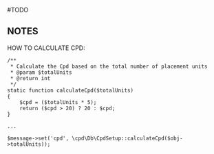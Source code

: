 #TODO

       
    
## NOTES 


HOW TO CALCULATE CPD:

```
/**
 * Calculate the Cpd based on the total number of placement units 
 * @param $totalUnits
 * @return int
 */
static function calculateCpd($totalUnits)
{
    $cpd = ($totalUnits * 5);
    return ($cpd > 20) ? 20 : $cpd;
}

...

$message->set('cpd', \cpd\Db\CpdSetup::calculateCpd($obj->totalUnits));
```




